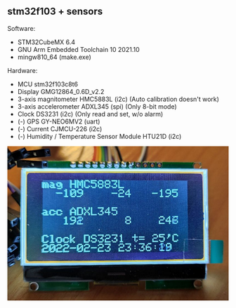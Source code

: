 ## stm32f103 + sensors

Software:
- STM32CubeMX 6.4
- GNU Arm Embedded Toolchain 10 2021.10
- mingw810_64 (make.exe)

Hardware:
- MCU stm32f103c8t6
- Display GMG12864_0.6D_v2.2
- 3-axis magnitometer HMC5883L (i2c) (Auto calibration doesn't work)
- 3-axis accelerometer ADXL345 (spi) (Only 8-bit mode)
- Clock DS3231 (i2c) (Only read and set, w/o alarm)
- (-) GPS GY-NEO6MV2 (uart)
- (-) Current CJMCU-226 (i2c)
- (-) Humidity / Temperature Sensor Module HTU21D (i2c)

![img](img.jpg)
